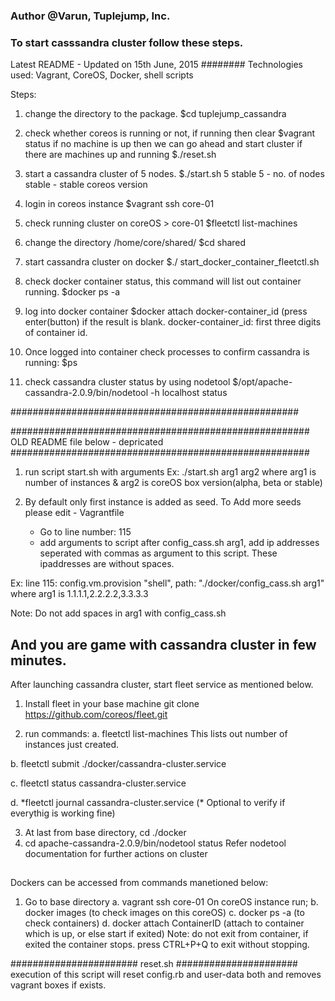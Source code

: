 ### Author @Varun, Tuplejump, Inc.

### To start casssandra cluster follow these steps.
Latest README - Updated on 15th June, 2015 ########
Technologies used:
Vagrant, CoreOS, Docker, shell scripts

Steps:
1. change the directory to the package.
    $cd tuplejump_cassandra

2. check whether coreos is running or not, if running then clear
    $vagrant status
    if no machine is up then we can go ahead and start cluster
    if there are machines up and running
    $./reset.sh

3. start a cassandra cluster of 5 nodes.
    $./start.sh 5 stable
    5 - no. of nodes
    stable - stable coreos version

4. login in coreos instance
    $vagrant ssh core-01

5. check running cluster on coreOS > core-01
    $fleetctl list-machines

6. change the directory /home/core/shared/
    $cd shared

7. start cassandra cluster on docker
    $./ start_docker_container_fleetctl.sh

8. check docker container status, this command will list out container running.
    $docker ps -a

9. log into docker container
    $docker attach docker-container_id (press enter(button) if the result is blank.
    docker-container_id: first three digits of container id.

10. Once logged into container check processes to confirm cassandra is running:
     $ps 

11. check cassandra cluster status by using nodetool
      $/opt/apache-cassandra-2.0.9/bin/nodetool -h localhost status


####################################################

######################################################
OLD README file below - depricated
######################################################
1. run script start.sh with arguments
 Ex: ./start.sh arg1 arg2
     where arg1 is number of instances & arg2 is coreOS box version(alpha, beta or stable)   


2. By default only first instance is added as seed. 
   To Add more seeds please edit - Vagrantfile
   - Go to line number: 115
   - add arguments to script after config_cass.sh arg1,  add ip addresses seperated with commas as argument to this script. These ipaddresses are without spaces.

 Ex: line 115:  config.vm.provision "shell", path: "./docker/config_cass.sh arg1"
  where arg1 is 1.1.1.1,2.2.2.2,3.3.3.3

 Note: Do not add spaces in arg1 with config_cass.sh

## And you are game with cassandra cluster in few minutes.

After launching cassandra cluster, start fleet service as mentioned below.
1. Install fleet in your base machine
git clone https://github.com/coreos/fleet.git


2. run commands:
  a. fleetctl list-machines
     This lists out number of instances just created.

  b. fleetctl submit ./docker/cassandra-cluster.service

  c. fleetctl status cassandra-cluster.service

  d. *fleetctl journal cassandra-cluster.service (\* Optional to verify if everythig is working fine)

3. At last from base directory, cd ./docker
4. cd apache-cassandra-2.0.9/bin/nodetool status 
	Refer nodetool documentation for further actions on cluster
##
Dockers can be accessed from commands manetioned below:
1. Go to base directory
   a. vagrant ssh core-01
   On coreOS instance run;
   b. docker images (to check images on this coreOS)
   c. docker ps -a (to check containers)
   d. docker attach ContainerID (attach to container which is up, or else start if exited)
 Note: do not exit from container, if exited the container stops. press CTRL+P+Q to exit without stopping.


#######################
reset.sh
######################
execution of this script will reset config.rb and user-data both and removes vagrant boxes if exists.
	 
